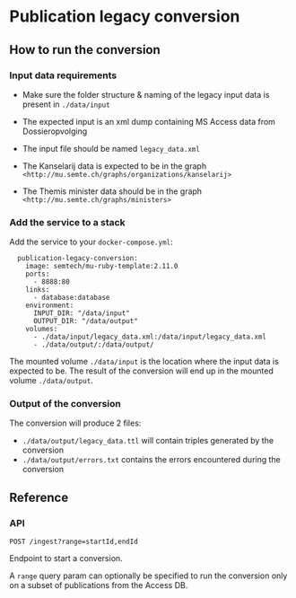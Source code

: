 # Publication legacy conversion
## How to run the conversion
### Input data requirements
- Make sure the folder structure & naming of the legacy input data is present in `./data/input`
- The expected input is an xml dump containing MS Access data from Dossieropvolging
- The input file should be named `legacy_data.xml`

- The Kanselarij data is expected to be in the graph  `<http://mu.semte.ch/graphs/organizations/kanselarij>`
- The Themis minister data should be in the graph  `<http://mu.semte.ch/graphs/ministers>`

### Add the service to a stack
Add the service to your `docker-compose.yml`:

```
  publication-legacy-conversion:
    image: semtech/mu-ruby-template:2.11.0
    ports:
      - 8888:80
    links:
      - database:database
    environment:
      INPUT_DIR: "/data/input"
      OUTPUT_DIR: "/data/output"
    volumes:
      - ./data/input/legacy_data.xml:/data/input/legacy_data.xml
      - ./data/output/:/data/output/
```

The mounted volume `./data/input` is the location where the input data is expected to be.
The result of the conversion will end up in the mounted volume `./data/output`.

### Output of the conversion
The conversion will produce 2 files:
- `./data/output/legacy_data.ttl`
will contain triples generated by the conversion
- `./data/output/errors.txt`
contains the errors encountered during the conversion

## Reference
### API
```
POST /ingest?range=startId,endId
```
Endpoint to start a conversion.

A `range` query param can optionally be specified to run the conversion only on a subset of publications from the Access DB.
